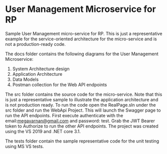 # User Management Microservice for RP
Sample User Management micro-service for RP. This is just a representative example for the service-oriented architecture for the micro-service and is not a production-ready code.

The docs folder contains the following diagrams for the User Management Microservice:
1. System Architecture design
2. Application Architecture
3. Data Models
4. Postman collection for the Web API endpoints

The src folder contains the source code for the micro-service. Note that this is just a representative sample to illustrate the application architecture and is not production ready. To run the code open the RealPage.sln under the src folder and run the WebApi Project. This will launch the Swagger page to run the API endpoints. First execute authenticate with the email:megavarnan@gmail.com and password: test. Grab the JWT Bearer token to Authorize to run the other API endpoints. The project was created using the VS 2019 and .NET core 3.1.

The tests folder contain the sample representative code for the unit testing using MS VS tests.

